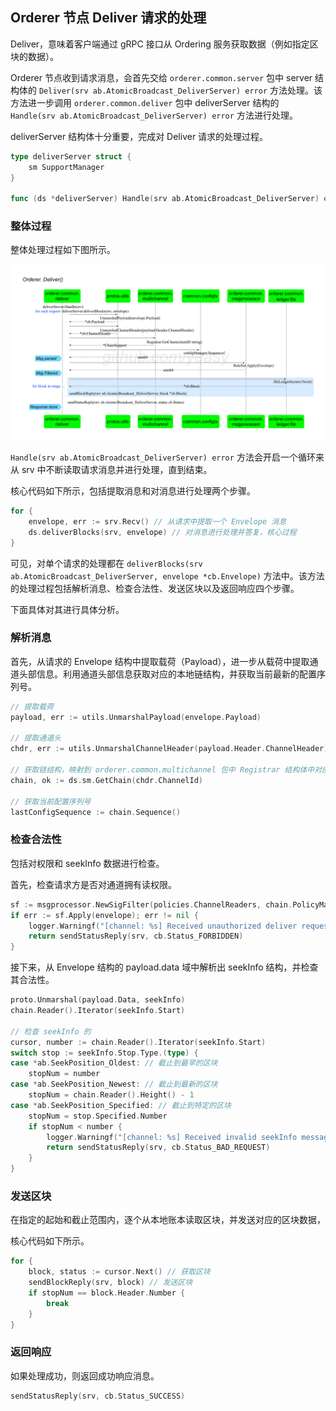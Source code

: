 ## Orderer 节点 Deliver 请求的处理

Deliver，意味着客户端通过 gRPC 接口从 Ordering 服务获取数据（例如指定区块的数据）。

Orderer 节点收到请求消息，会首先交给 `orderer.common.server` 包中 server 结构体的 `Deliver(srv ab.AtomicBroadcast_DeliverServer) error` 方法处理。该方法进一步调用 `orderer.common.deliver` 包中 deliverServer 结构的 `Handle(srv ab.AtomicBroadcast_DeliverServer) error` 方法进行处理。

deliverServer 结构体十分重要，完成对 Deliver 请求的处理过程。

```go
type deliverServer struct {
	sm SupportManager
}

func (ds *deliverServer) Handle(srv ab.AtomicBroadcast_DeliverServer) error
```

### 整体过程

整体处理过程如下图所示。

![Orderer 节点 Deliver 处理过程](_images/orderer_common_deliver.png)

`Handle(srv ab.AtomicBroadcast_DeliverServer) error` 方法会开启一个循环来从 srv 中不断读取请求消息并进行处理，直到结束。

核心代码如下所示，包括提取消息和对消息进行处理两个步骤。

```go
for {
	envelope, err := srv.Recv() // 从请求中提取一个 Envelope 消息
	ds.deliverBlocks(srv, envelope) // 对消息进行处理并答复，核心过程
}
```

可见，对单个请求的处理都在 `deliverBlocks(srv ab.AtomicBroadcast_DeliverServer, envelope *cb.Envelope)` 方法中。该方法的处理过程包括解析消息、检查合法性、发送区块以及返回响应四个步骤。

下面具体对其进行具体分析。

### 解析消息

首先，从请求的 Envelope 结构中提取载荷（Payload），进一步从载荷中提取通道头部信息。利用通道头部信息获取对应的本地链结构，并获取当前最新的配置序列号。

```go
// 提取载荷
payload, err := utils.UnmarshalPayload(envelope.Payload)

// 提取通道头
chdr, err := utils.UnmarshalChannelHeader(payload.Header.ChannelHeader)

// 获取链结构，映射到 orderer.common.multichannel 包中 Registrar 结构体中对应方法
chain, ok := ds.sm.GetChain(chdr.ChannelId)

// 获取当前配置序列号
lastConfigSequence := chain.Sequence()
```

### 检查合法性

包括对权限和 seekInfo 数据进行检查。

首先，检查请求方是否对通道拥有读权限。

```go
sf := msgprocessor.NewSigFilter(policies.ChannelReaders, chain.PolicyManager())
if err := sf.Apply(envelope); err != nil {
	logger.Warningf("[channel: %s] Received unauthorized deliver request from %s: %s", chdr.ChannelId, addr, err)
	return sendStatusReply(srv, cb.Status_FORBIDDEN)
}
```

接下来，从 Envelope 结构的 payload.data 域中解析出 seekInfo 结构，并检查其合法性。

```go
proto.Unmarshal(payload.Data, seekInfo)
chain.Reader().Iterator(seekInfo.Start)

// 检查 seekInfo 的
cursor, number := chain.Reader().Iterator(seekInfo.Start)
switch stop := seekInfo.Stop.Type.(type) {
case *ab.SeekPosition_Oldest: // 截止到最早的区块
	stopNum = number
case *ab.SeekPosition_Newest: // 截止到最新的区块
	stopNum = chain.Reader().Height() - 1
case *ab.SeekPosition_Specified: // 截止到特定的区块
	stopNum = stop.Specified.Number
	if stopNum < number {
		logger.Warningf("[channel: %s] Received invalid seekInfo message from %s: start number %d greater than stop number %d", chdr.ChannelId, addr, number, stopNum)
		return sendStatusReply(srv, cb.Status_BAD_REQUEST)
	}
}
```

### 发送区块

在指定的起始和截止范围内，逐个从本地账本读取区块，并发送对应的区块数据，

核心代码如下所示。

```go
for {
	block, status := cursor.Next() // 获取区块
	sendBlockReply(srv, block) // 发送区块
	if stopNum == block.Header.Number {
		break
	}
}
```


### 返回响应

如果处理成功，则返回成功响应消息。

```go
sendStatusReply(srv, cb.Status_SUCCESS)
```
